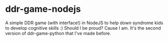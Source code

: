 # ddr-game-nodejs
A simple DDR game (with interface!) in NodeJS to help down syndrome kids to develop cognitive skills :)
Should I be proud? Cause I am. It's the second version of ddr-game-python that I've made before.
